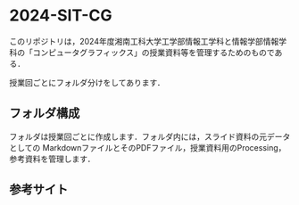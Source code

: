 # 2024-SIT-CG
このリポジトリは，2024年度湘南工科大学工学部情報工学科と情報学部情報学科の「コンピュータグラフィックス」の授業資料等を管理するためのものである．

授業回ごとにフォルダ分けをしてあります．

## フォルダ構成
フォルダは授業回ごとに作成します．フォルダ内には，スライド資料の元データとしての MarkdownファイルとそのPDFファイル，授業資料用のProcessing，参考資料を管理します．

## 参考サイト
